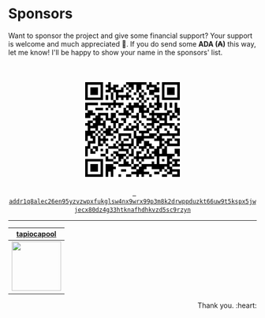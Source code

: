 # Sponsors

Want to sponsor the project and give some financial support? Your support is welcome and much appreciated :pray:.
If you do send some **ADA (₳)** this way, let me know! I'll be happy to show your name in the sponsors' list. 

<p align="center">
  <br/>
  <br/>
  <img src=".github/donation_qr.png" />
  <br/>
  <br/> 
  <a href="web+cardano:addr1q8alec26en95yzvzwpxfukglsw4nx9wrx99p3m8k2drwppduzkt66uw9t5kspx5jwjecx80dz4g33htknafhdhkvzd5sc9rzyn"><code> addr1q8alec26en95yzvzwpxfukglsw4nx9wrx99p3m8k2drwppduzkt66uw9t5kspx5jwjecx80dz4g33htknafhdhkvzd5sc9rzyn</code></a>
</p>

---

| [tapiocapool][tapiocapool]                                                                       |
| ---                                                                                                |
| [<img src="https://avatars.githubusercontent.com/u/80033713" height=100 width=100 />][tapiocapool] |

[tapiocapool]: https://github.com/tapiocapool

<p align="right">
Thank you. :heart:
</p>


